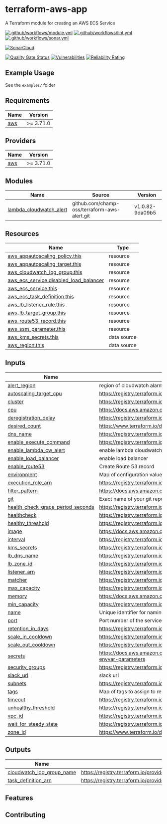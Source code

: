 # terraform-aws-app

A Terraform module for creating an AWS ECS Service

[![.github/workflows/module.yml](https://github.com/champ-oss/terraform-aws-app/actions/workflows/module.yml/badge.svg?branch=main)](https://github.com/champ-oss/terraform-aws-app/actions/workflows/module.yml)
[![.github/workflows/lint.yml](https://github.com/champ-oss/terraform-aws-app/actions/workflows/lint.yml/badge.svg?branch=main)](https://github.com/champ-oss/terraform-aws-app/actions/workflows/lint.yml)
[![.github/workflows/sonar.yml](https://github.com/champ-oss/terraform-aws-app/actions/workflows/sonar.yml/badge.svg)](https://github.com/champ-oss/terraform-aws-app/actions/workflows/sonar.yml)

[![SonarCloud](https://sonarcloud.io/images/project_badges/sonarcloud-black.svg)](https://sonarcloud.io/summary/new_code?id=terraform-aws-app_champ-oss)

[![Quality Gate Status](https://sonarcloud.io/api/project_badges/measure?project=terraform-aws-app_champ-oss&metric=alert_status)](https://sonarcloud.io/summary/new_code?id=terraform-aws-app_champ-oss)
[![Vulnerabilities](https://sonarcloud.io/api/project_badges/measure?project=terraform-aws-app_champ-oss&metric=vulnerabilities)](https://sonarcloud.io/summary/new_code?id=terraform-aws-app_champ-oss)
[![Reliability Rating](https://sonarcloud.io/api/project_badges/measure?project=terraform-aws-app_champ-oss&metric=reliability_rating)](https://sonarcloud.io/summary/new_code?id=terraform-aws-app_champ-oss)

## Example Usage

See the `examples/` folder

<!-- BEGIN_TF_DOCS -->
## Requirements

| Name | Version |
|------|---------|
| <a name="requirement_aws"></a> [aws](#requirement\_aws) | >= 3.71.0 |

## Providers

| Name | Version |
|------|---------|
| <a name="provider_aws"></a> [aws](#provider\_aws) | >= 3.71.0 |

## Modules

| Name | Source | Version |
|------|--------|---------|
| <a name="module_lambda_cloudwatch_alert"></a> [lambda\_cloudwatch\_alert](#module\_lambda\_cloudwatch\_alert) | github.com/champ-oss/terraform-aws-alert.git | v1.0.82-9da09b5 |

## Resources

| Name | Type |
|------|------|
| [aws_appautoscaling_policy.this](https://registry.terraform.io/providers/hashicorp/aws/latest/docs/resources/appautoscaling_policy) | resource |
| [aws_appautoscaling_target.this](https://registry.terraform.io/providers/hashicorp/aws/latest/docs/resources/appautoscaling_target) | resource |
| [aws_cloudwatch_log_group.this](https://registry.terraform.io/providers/hashicorp/aws/latest/docs/resources/cloudwatch_log_group) | resource |
| [aws_ecs_service.disabled_load_balancer](https://registry.terraform.io/providers/hashicorp/aws/latest/docs/resources/ecs_service) | resource |
| [aws_ecs_service.this](https://registry.terraform.io/providers/hashicorp/aws/latest/docs/resources/ecs_service) | resource |
| [aws_ecs_task_definition.this](https://registry.terraform.io/providers/hashicorp/aws/latest/docs/resources/ecs_task_definition) | resource |
| [aws_lb_listener_rule.this](https://registry.terraform.io/providers/hashicorp/aws/latest/docs/resources/lb_listener_rule) | resource |
| [aws_lb_target_group.this](https://registry.terraform.io/providers/hashicorp/aws/latest/docs/resources/lb_target_group) | resource |
| [aws_route53_record.this](https://registry.terraform.io/providers/hashicorp/aws/latest/docs/resources/route53_record) | resource |
| [aws_ssm_parameter.this](https://registry.terraform.io/providers/hashicorp/aws/latest/docs/resources/ssm_parameter) | resource |
| [aws_kms_secrets.this](https://registry.terraform.io/providers/hashicorp/aws/latest/docs/data-sources/kms_secrets) | data source |
| [aws_region.this](https://registry.terraform.io/providers/hashicorp/aws/latest/docs/data-sources/region) | data source |

## Inputs

| Name | Description | Type | Default | Required |
|------|-------------|------|---------|:--------:|
| <a name="input_alert_region"></a> [alert\_region](#input\_alert\_region) | region of cloudwatch alarm | `string` | `"us-east-2"` | no |
| <a name="input_autoscaling_target_cpu"></a> [autoscaling\_target\_cpu](#input\_autoscaling\_target\_cpu) | https://registry.terraform.io/providers/hashicorp/aws/latest/docs/resources/appautoscaling_policy#target_value | `number` | `75` | no |
| <a name="input_cluster"></a> [cluster](#input\_cluster) | https://registry.terraform.io/providers/hashicorp/aws/latest/docs/resources/ecs_service#cluster | `string` | n/a | yes |
| <a name="input_cpu"></a> [cpu](#input\_cpu) | https://docs.aws.amazon.com/AmazonECS/latest/developerguide/task-cpu-memory-error.html | `number` | `256` | no |
| <a name="input_deregistration_delay"></a> [deregistration\_delay](#input\_deregistration\_delay) | https://registry.terraform.io/providers/hashicorp/aws/latest/docs/resources/lb_target_group#deregistration_delay | `number` | `30` | no |
| <a name="input_desired_count"></a> [desired\_count](#input\_desired\_count) | https://www.terraform.io/docs/providers/aws/r/ecs_service.html#desired_count | `number` | `null` | no |
| <a name="input_dns_name"></a> [dns\_name](#input\_dns\_name) | https://registry.terraform.io/providers/hashicorp/aws/latest/docs/resources/route53_record#name | `string` | `""` | no |
| <a name="input_enable_execute_command"></a> [enable\_execute\_command](#input\_enable\_execute\_command) | https://registry.terraform.io/providers/hashicorp/aws/latest/docs/resources/ecs_service#enable_execute_command | `bool` | `false` | no |
| <a name="input_enable_lambda_cw_alert"></a> [enable\_lambda\_cw\_alert](#input\_enable\_lambda\_cw\_alert) | enable lambda cloudwatch alert | `bool` | `false` | no |
| <a name="input_enable_load_balancer"></a> [enable\_load\_balancer](#input\_enable\_load\_balancer) | enable load balancer | `bool` | `true` | no |
| <a name="input_enable_route53"></a> [enable\_route53](#input\_enable\_route53) | Create Route 53 record | `bool` | `true` | no |
| <a name="input_environment"></a> [environment](#input\_environment) | Map of configuration values to be converted into ECS native format | `map(string)` | `{}` | no |
| <a name="input_execution_role_arn"></a> [execution\_role\_arn](#input\_execution\_role\_arn) | https://registry.terraform.io/providers/hashicorp/aws/latest/docs/resources/ecs_task_definition#execution_role_arn | `string` | `""` | no |
| <a name="input_filter_pattern"></a> [filter\_pattern](#input\_filter\_pattern) | https://docs.aws.amazon.com/AmazonCloudWatch/latest/logs/FilterAndPatternSyntax.html#extract-log-event-values | `string` | `"ERROR"` | no |
| <a name="input_git"></a> [git](#input\_git) | Exact name of your git repository | `string` | n/a | yes |
| <a name="input_health_check_grace_period_seconds"></a> [health\_check\_grace\_period\_seconds](#input\_health\_check\_grace\_period\_seconds) | https://registry.terraform.io/providers/hashicorp/aws/latest/docs/resources/ecs_service#health_check_grace_period_seconds | `number` | `30` | no |
| <a name="input_healthcheck"></a> [healthcheck](#input\_healthcheck) | https://registry.terraform.io/providers/hashicorp/aws/latest/docs/resources/lb_target_group#path | `string` | `"/"` | no |
| <a name="input_healthy_threshold"></a> [healthy\_threshold](#input\_healthy\_threshold) | https://registry.terraform.io/providers/hashicorp/aws/latest/docs/resources/lb_target_group#healthy_threshold | `number` | `2` | no |
| <a name="input_image"></a> [image](#input\_image) | https://docs.aws.amazon.com/AmazonECS/latest/developerguide/task_definition_parameters.html#container_definition_image | `string` | n/a | yes |
| <a name="input_interval"></a> [interval](#input\_interval) | https://registry.terraform.io/providers/hashicorp/aws/latest/docs/resources/lb_target_group#interval | `number` | `15` | no |
| <a name="input_kms_secrets"></a> [kms\_secrets](#input\_kms\_secrets) | https://registry.terraform.io/providers/hashicorp/aws/latest/docs/data-sources/kms_secrets | `map(string)` | `{}` | no |
| <a name="input_lb_dns_name"></a> [lb\_dns\_name](#input\_lb\_dns\_name) | https://registry.terraform.io/providers/hashicorp/aws/latest/docs/resources/lb#dns_name | `string` | `""` | no |
| <a name="input_lb_zone_id"></a> [lb\_zone\_id](#input\_lb\_zone\_id) | https://registry.terraform.io/providers/hashicorp/aws/latest/docs/resources/lb#zone_id | `string` | `""` | no |
| <a name="input_listener_arn"></a> [listener\_arn](#input\_listener\_arn) | https://registry.terraform.io/providers/hashicorp/aws/latest/docs/resources/lb_listener_rule#listener_arn | `string` | `""` | no |
| <a name="input_matcher"></a> [matcher](#input\_matcher) | https://registry.terraform.io/providers/hashicorp/aws/latest/docs/resources/lb_target_group#matcher | `string` | `"200,301,302"` | no |
| <a name="input_max_capacity"></a> [max\_capacity](#input\_max\_capacity) | https://registry.terraform.io/providers/hashicorp/aws/latest/docs/resources/appautoscaling_target#max_capacity | `number` | `1` | no |
| <a name="input_memory"></a> [memory](#input\_memory) | https://docs.aws.amazon.com/AmazonECS/latest/developerguide/task-cpu-memory-error.html | `number` | `512` | no |
| <a name="input_min_capacity"></a> [min\_capacity](#input\_min\_capacity) | https://registry.terraform.io/providers/hashicorp/aws/latest/docs/resources/appautoscaling_target#min_capacity | `number` | `1` | no |
| <a name="input_name"></a> [name](#input\_name) | Unique identifier for naming resources | `string` | n/a | yes |
| <a name="input_port"></a> [port](#input\_port) | Port number of the service running inside your container | `number` | `8080` | no |
| <a name="input_retention_in_days"></a> [retention\_in\_days](#input\_retention\_in\_days) | https://registry.terraform.io/providers/hashicorp/aws/latest/docs/resources/cloudwatch_log_group#retention_in_days | `number` | `365` | no |
| <a name="input_scale_in_cooldown"></a> [scale\_in\_cooldown](#input\_scale\_in\_cooldown) | https://registry.terraform.io/providers/hashicorp/aws/latest/docs/resources/appautoscaling_policy#scale_in_cooldown | `number` | `60` | no |
| <a name="input_scale_out_cooldown"></a> [scale\_out\_cooldown](#input\_scale\_out\_cooldown) | https://registry.terraform.io/providers/hashicorp/aws/latest/docs/resources/appautoscaling_policy#scale_out_cooldown | `number` | `60` | no |
| <a name="input_secrets"></a> [secrets](#input\_secrets) | https://docs.aws.amazon.com/AmazonECS/latest/developerguide/specifying-sensitive-data-parameters.html#secrets-envvar-parameters | `map(string)` | `{}` | no |
| <a name="input_security_groups"></a> [security\_groups](#input\_security\_groups) | https://registry.terraform.io/providers/hashicorp/aws/latest/docs/resources/ecs_service#security_groups | `list(string)` | `[]` | no |
| <a name="input_slack_url"></a> [slack\_url](#input\_slack\_url) | slack url | `string` | `"https://hooks.slack.com/services/abc123"` | no |
| <a name="input_subnets"></a> [subnets](#input\_subnets) | https://registry.terraform.io/providers/hashicorp/aws/latest/docs/resources/ecs_service#subnets | `list(string)` | n/a | yes |
| <a name="input_tags"></a> [tags](#input\_tags) | Map of tags to assign to resources | `map(string)` | `{}` | no |
| <a name="input_timeout"></a> [timeout](#input\_timeout) | https://registry.terraform.io/providers/hashicorp/aws/latest/docs/resources/lb_target_group#timeout | `number` | `5` | no |
| <a name="input_unhealthy_threshold"></a> [unhealthy\_threshold](#input\_unhealthy\_threshold) | https://registry.terraform.io/providers/hashicorp/aws/latest/docs/resources/lb_target_group#unhealthy_threshold | `number` | `10` | no |
| <a name="input_vpc_id"></a> [vpc\_id](#input\_vpc\_id) | https://registry.terraform.io/providers/hashicorp/aws/latest/docs/resources/lb_target_group#vpc_id | `string` | n/a | yes |
| <a name="input_wait_for_steady_state"></a> [wait\_for\_steady\_state](#input\_wait\_for\_steady\_state) | https://registry.terraform.io/providers/hashicorp/aws/latest/docs/resources/ecs_service#wait_for_steady_state | `bool` | `true` | no |
| <a name="input_zone_id"></a> [zone\_id](#input\_zone\_id) | https://www.terraform.io/docs/providers/aws/r/route53_record.html#zone_id | `string` | `""` | no |

## Outputs

| Name | Description |
|------|-------------|
| <a name="output_cloudwatch_log_group_name"></a> [cloudwatch\_log\_group\_name](#output\_cloudwatch\_log\_group\_name) | https://registry.terraform.io/providers/hashicorp/aws/latest/docs/resources/cloudwatch_log_group#name |
| <a name="output_task_definition_arn"></a> [task\_definition\_arn](#output\_task\_definition\_arn) | https://registry.terraform.io/providers/hashicorp/aws/latest/docs/resources/ecs_task_definition#arn |
<!-- END_TF_DOCS -->

## Features



## Contributing


